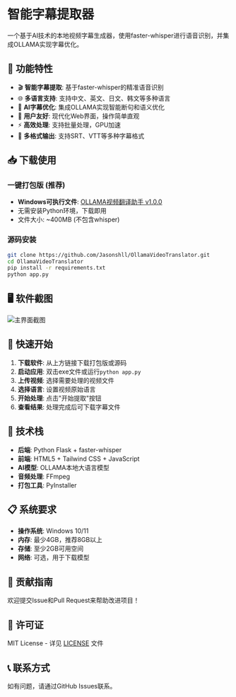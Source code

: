 # 智能字幕提取器

一个基于AI技术的本地视频字幕生成器，使用faster-whisper进行语音识别，并集成OLLAMA实现字幕优化。

## 🎯 功能特性

- 🎬 **智能字幕提取**: 基于faster-whisper的精准语音识别
- 🌐 **多语言支持**: 支持中文、英文、日文、韩文等多种语言
- 🤖 **AI字幕优化**: 集成OLLAMA实现智能断句和语义优化
- 📱 **用户友好**: 现代化Web界面，操作简单直观
- ⚡ **高效处理**: 支持批量处理，GPU加速
- 🎨 **多格式输出**: 支持SRT、VTT等多种字幕格式

## 📥 下载使用

### 一键打包版 (推荐)
- **Windows可执行文件**: [OLLAMA视频翻译助手 v1.0.0](https://github.com/Jasonshll/OllamaVideoTranslator/releases/tag/OLLAMA%E8%A7%86%E9%A2%91%E7%BF%BB%E8%AF%91%E5%8A%A9%E6%89%8Bv1.0)
- 无需安装Python环境，下载即用
- 文件大小: ~400MB (不包含whisper)

### 源码安装
```bash
git clone https://github.com/Jasonshll/OllamaVideoTranslator.git
cd OllamaVideoTranslator
pip install -r requirements.txt
python app.py
```

## 🖥️ 软件截图

![主界面截图](主页面截图.png)

## 🚀 快速开始

1. **下载软件**: 从上方链接下载打包版或源码
2. **启动应用**: 双击exe文件或运行`python app.py`
3. **上传视频**: 选择需要处理的视频文件
4. **选择语言**: 设置视频原始语言
5. **开始处理**: 点击"开始提取"按钮
6. **查看结果**: 处理完成后可下载字幕文件

## 🔧 技术栈

- **后端**: Python Flask + faster-whisper
- **前端**: HTML5 + Tailwind CSS + JavaScript
- **AI模型**: OLLAMA本地大语言模型
- **音频处理**: FFmpeg
- **打包工具**: PyInstaller

## 📋 系统要求

- **操作系统**: Windows 10/11
- **内存**: 最少4GB，推荐8GB以上
- **存储**: 至少2GB可用空间
- **网络**: 可选，用于下载模型

## 🤝 贡献指南

欢迎提交Issue和Pull Request来帮助改进项目！

## 📄 许可证

MIT License - 详见 [LICENSE](LICENSE) 文件

## 📞 联系方式

如有问题，请通过GitHub Issues联系。